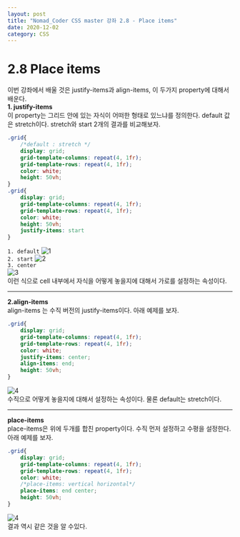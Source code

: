 ```yaml
---
layout: post
title: "Nomad_Coder CSS master 강좌 2.8 - Place items"
date: 2020-12-02
category: CSS
---
```

# 2.8 Place items
이번 강좌에서 배울 것은 justify-items과 align-items, 이 두가지 property에 대해서 배운다.   
**1. justify-items**   
이 property는 그리드 안에 있는 자식이 어떠한 형태로 있느냐를 정의한다. default 값은 stretch이다. stretch와 start 2개의 결과를 비교해보자.    
```css
.grid{
    /*default : stretch */
    display: grid;
    grid-template-columns: repeat(4, 1fr);
    grid-template-rows: repeat(4, 1fr);
    color: white;
    height: 50vh;
}
.grid{
    display: grid;
    grid-template-columns: repeat(4, 1fr);
    grid-template-rows: repeat(4, 1fr);
    color: white;
    height: 50vh;
    justify-items: start
}
```    
`1. default` 
![1](https://user-images.githubusercontent.com/60607880/100898806-7d1b1400-3504-11eb-84f0-3228267d1a86.PNG)   
`2. start`
![2](https://user-images.githubusercontent.com/60607880/100899073-ca978100-3504-11eb-9c7c-6e4975a4762d.PNG)   
`3. center`   
![3](https://user-images.githubusercontent.com/60607880/100899444-324dcc00-3505-11eb-91d6-45828f383ce9.PNG)   
이런 식으로 cell 내부에서 자식을 어떻게 놓을지에 대해서 가로를 설정하는 속성이다.   
___   
**2.align-items**   
align-items 는 수직 버전의 justify-items이다. 아래 예제를 보자.   
```css
.grid{
    display: grid;
    grid-template-columns: repeat(4, 1fr);
    grid-template-rows: repeat(4, 1fr);
    color: white;
    justify-items: center;
    align-items: end;
    height: 50vh;
}
```   
![4](https://user-images.githubusercontent.com/60607880/100899893-a5efd900-3505-11eb-915e-1213254734ad.PNG)   
수직으로 어떻게 놓을지에 대해서 설정하는 속성이다. 물론 default는 stretch이다.   
___   
**place-items**    
place-items은 위에 두개를 합친 property이다. 수직 먼저 설정하고 수평을 설정한다. 아래 예제를 보자.   
```css
.grid{
    display: grid;
    grid-template-columns: repeat(4, 1fr);
    grid-template-rows: repeat(4, 1fr);
    color: white;
    /*place-items: vertical horizontal*/
    place-items: end center;
    height: 50vh;
}
``` 
![4](https://user-images.githubusercontent.com/60607880/100899893-a5efd900-3505-11eb-915e-1213254734ad.PNG)   
결과 역시 같은 것을 알 수있다.   

